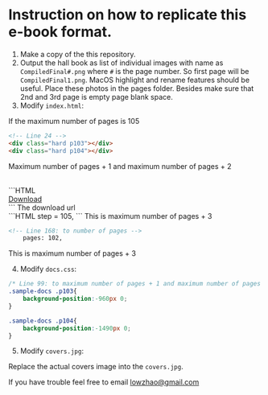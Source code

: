 # Instruction on how to replicate this e-book format.

1. Make a copy of the this repository.
2. Output the hall book as list of individual images with name as `CompiledFinal#.png` where `#` is the page number. So first page will be `CompiledFinal1.png`. MacOS highlight and rename features should be useful. Place these photos in the pages folder. Besides make sure that 2nd and 3rd page is empty page blank space.
3. Modify `index.html`:

If the maximum number of pages is 105
<br>
```HTML
<!-- Line 24 -->
<div class="hard p103"></div>
<div class="hard p104"></div>
```
Maximum number of pages + 1 and
maximum number of pages + 2 

<br>
```HTML
<!-- Line 36 -->
<div class="divA">
	<a class="centerA" href="https://firebasestorage.googleapis.com/v0/b/publicity-website.appspot.com/o/yearbook%2FHall%20Book%202020.pdf?alt=media&token=c3a127d3-4cec-4cb5-be56-afe5636f4581"  download="Hall_Year_Book_2019.pdf"   target="_blank">Download</a>
</div>
```
The download url
<br>
```HTML
<!-- Line 59: to number of pages + 3 -->
	step = 105,
```
This is maximum number of pages + 3
<br>

```HTML
<!-- Line 168: to number of pages -->
	pages: 102,
```
This is maximum number of pages + 3

4. Modify `docs.css`:
``` CSS
/* Line 99: to maximum number of pages + 1 and maximum number of pages + 2 */
.sample-docs .p103{
	background-position:-960px 0;
}

.sample-docs .p104{
	background-position:-1490px 0;
}
```
5. Modify `covers.jpg`:

Replace the actual covers image into the `covers.jpg`.


If you have trouble feel free to email lowzhao@gmail.com
